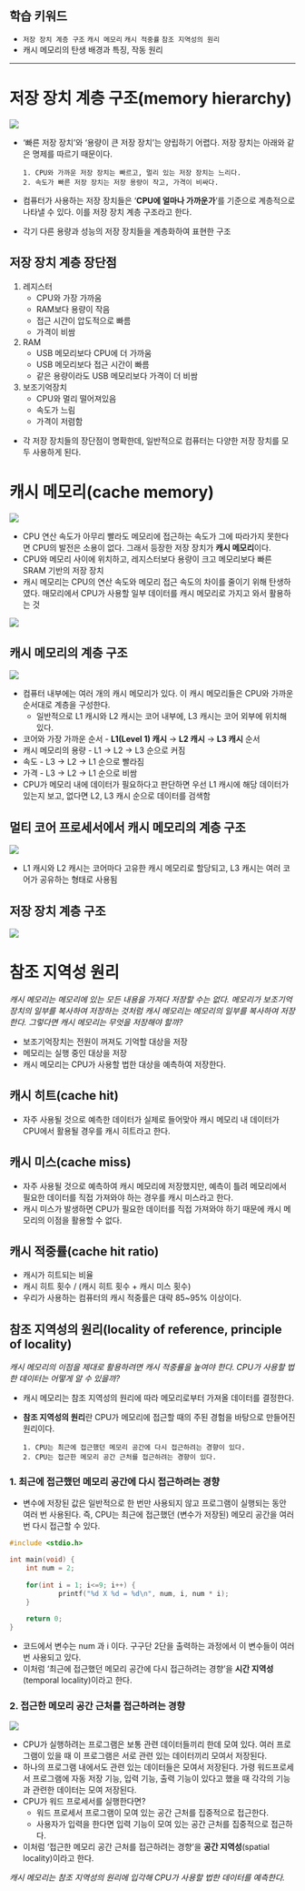 ## 학습 키워드

- `저장 장치 계층 구조` `캐시 메모리` `캐시 적중률` `참조 지역성의 원리`
- 캐시 메모리의 탄생 배경과 특징, 작동 원리

---

# 저장 장치 계층 구조(memory hierarchy)

![](/CS/hongong/img/저장_장치_계층_구조.png)

- ‘빠른 저장 장치’와 ‘용량이 큰 저장 장치’는 양립하기 어렵다. 저장 장치는 아래와 같은 명제를 따르기 때문이다.
    
    ```
    1. CPU와 가까운 저장 장치는 빠르고, 멀리 있는 저장 장치는 느리다.
    2. 속도가 빠른 저장 장치는 저장 용량이 작고, 가격이 비싸다.
    ```
    
- 컴퓨터가 사용하는 저장 장치들은 ‘**CPU에 얼마나 가까운가**’를 기준으로 계층적으로 나타낼 수 있다. 이를 저장 장치 계층 구조라고 한다.
- 각기 다른 용량과 성능의 저장 장치들을 계층화하여 표현한 구조

## 저장 장치 계층 장단점

1. 레지스터
    - CPU와 가장 가까움
    - RAM보다 용량이 작음
    - 접근 시간이 압도적으로 빠름
    - 가격이 비쌈
2. RAM
    - USB 메모리보다 CPU에 더 가까움
    - USB 메모리보다 접근 시간이 빠름
    - 같은 용량이라도 USB 메모리보다 가격이 더 비쌈
3. 보조기억장치
    - CPU와 멀리 떨어져있음
    - 속도가 느림
    - 가격이 저렴함
- 각 저장 장치들의 장단점이 명확한데, 일반적으로 컴퓨터는 다양한 저장 장치를 모두 사용하게 된다.

# 캐시 메모리(cache memory)

![](/CS/hongong/img/캐시메모리_저장_장치_계층구조.png)

- CPU 연산 속도가 아무리 빨라도 메모리에 접근하는 속도가 그에 따라가지 못한다면 CPU의 발전은 소용이 없다. 그래서 등장한 저장 장치가 **캐시 메모리**이다.
- CPU와 메모리 사이에 위치하고, 레지스터보다 용량이 크고 메모리보다 빠른 SRAM 기반의 저장 장치
- 캐시 메모리는 CPU의 연산 속도와 메모리 접근 속도의 차이를 줄이기 위해 탄생하였다. 매모리에서 CPU가 사용할 일부 데이터를 캐시 메모리로 가지고 와서 활용하는 것

![](/CS/hongong/img/캐시메모리를_사용하는_경우.png)

## 캐시 메모리의 계층 구조

![](/CS/hongong/img/캐시메모리_계층구조.png)

- 컴퓨터 내부에는 여러 개의 캐시 메모리가 있다. 이 캐시 메모리들은 CPU와 가까운 순서대로 계층을 구성한다.
    - 일반적으로 L1 캐시와 L2 캐시는 코어 내부에, L3 캐시는 코어 외부에 위치해 있다.
- 코어와 가장 가까운 순서 - **L1(Level 1) 캐시** → **L2 캐시** → **L3 캐시** 순서
- 캐시 메모리의 용량 - L1 → L2 → L3 순으로 커짐
- 속도 - L3 → L2 → L1 순으로 빨라짐
- 가격 - L3 → L2 → L1 순으로 비쌈
- CPU가 메모리 내에 데이터가 필요하다고 판단하면 우선 L1 캐시에 해당 데이터가 있는지 보고, 없다면 L2, L3 캐시 순으로 데이터를 검색함

## 멀티 코어 프로세서에서 캐시 메모리의 계층 구조

![](/CS/hongong/img/멀티코어프로세서에서_캐시메모리_계층구조.png)

- L1 캐시와 L2 캐시는 코어마다 고유한 캐시 메모리로 할당되고, L3 캐시는 여러 코어가 공유하는 형태로 사용됨

## 저장 장치 계층 구조

![](/CS/hongong/img/저장장치계층구조_세부.png)

# 참조 지역성 원리

*캐시 메모리는 메모리에 있는 모든 내용을 가져다 저장할 수는 없다. 메모리가 보조기억장치의 일부를 복사하여 저장하는 것처럼 캐시 메모리는 메모리의 일부를 복사하여 저장한다. 그렇다면 캐시 메모리는 무엇을 저장해야 할까?*

- 보조기억장치는 전원이 꺼져도 기억할 대상을 저장
- 메모리는 실행 중인 대상을 저장
- 캐시 메모리는 CPU가 사용할 법한 대상을 예측하여 저장한다.

## 캐시 히트(cache hit)

- 자주 사용될 것으로 예측한 데이터가 실제로 들어맞아 캐시 메모리 내 데이터가 CPU에서 활용될 경우를 캐시 히트라고 한다.

## 캐시 미스(cache miss)

- 자주 사용될 것으로 예측하여 캐시 메모리에 저장했지만, 예측이 틀려 메모리에서 필요한 데이터를 직접 가져와야 하는 경우를 캐시 미스라고 한다.
- 캐시 미스가 발생하면 CPU가 필요한 데이터를 직접 가져와야 하기 때문에 캐시 메모리의 이점을 활용할 수 없다.

## 캐시 적중률(cache hit ratio)

- 캐시가 히트되는 비율
- 캐시 히트 횟수 / (캐시 히트 횟수 + 캐시 미스 횟수)
- 우리가 사용하는 컴퓨터의 캐시 적중률은 대략 85~95% 이상이다.

## 참조 지역성의 원리(locality of reference, principle of locality)

*캐시 메모리의 이점을 제대로 활용하려면 캐시 적중률을 높여야 한다. CPU가 사용할 법한 데이터는 어떻게 알 수 있을까?*

- 캐시 메모리는 참조 지역성의 원리에 따라 메모리로부터 가져올 데이터를 결정한다.
- **참조 지역성의 원리**란 CPU가 메모리에 접근할 때의 주된 경험을 바탕으로 만들어진 원리이다.
    
    ```
    1. CPU는 최근에 접근했던 메모리 공간에 다시 접근하려는 경향이 있다.
    2. CPU는 접근한 메모리 공간 근처를 접근하려는 경향이 있다.
    ```
    

### 1. 최근에 접근했던 메모리 공간에 다시 접근하려는 경향

- 변수에 저장된 값은 일반적으로 한 번만 사용되지 않고 프로그램이 실행되는 동안 여러 번 사용된다. 즉, CPU는 최근에 접근했던 (변수가 저장된) 메모리 공간을 여러 번 다시 접근할 수 있다.

```cpp
#include <stdio.h>

int main(void) {
	int num = 2;
	
	for(int i = 1; i<=9; i++) {
			printf("%d X %d = %d\n", num, i, num * i);
	}
	
	return 0;
}
```

- 코드에서 변수는 num 과 i 이다. 구구단 2단을 출력하는 과정에서 이 변수들이 여러 번 사용되고 있다.
- 이처럼 ‘최근에 접근했던 메모리 공간에 다시 접근하려는 경향’을 **시간 지역성**(temporal locality)이라고 한다.

### 2. 접근한 메모리 공간 근처를 접근하려는 경향

![](/CS/hongong/img/공간지역성.png)

- CPU가 실행하려는 프로그램은 보통 관련 데이터들끼리 한데 모여 있다. 여러 프로그램이 있을 때 이 프로그램은 서로 관련 있는 데이터끼리 모여서 저장된다.
- 하나의 프로그램 내에서도 관련 있는 데이터들은 모여서 저장된다. 
가령 워드프로세서 프로그램에 자동 저장 기능, 입력 기능, 출력 기능이 있다고 했을 때 각각의 기능과 관련한 데이터는 모여 저장된다.
- CPU가 워드 프로세서를 실행한다면?
    - 워드 프로세서 프로그램이 모여 있는 공간 근처를 집중적으로 접근한다.
    - 사용자가 입력을 한다면 입력 기능이 모여 있는 공간 근처를 집중적으로 접근하다.
- 이처럼 ‘접근한 메모리 공간 근처를 접근하려는 경향’을 **공간 지역성**(spatial locality)이라고 한다.

*캐시 메모리는 참조 지역성의 원리에 입각해 CPU가 사용할 법한 데이터를 예측한다.*